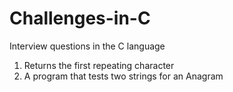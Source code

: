 # Challenges-in-C
Interview questions in the C language
1. Returns the first repeating character
2. A program that tests two strings for an Anagram
